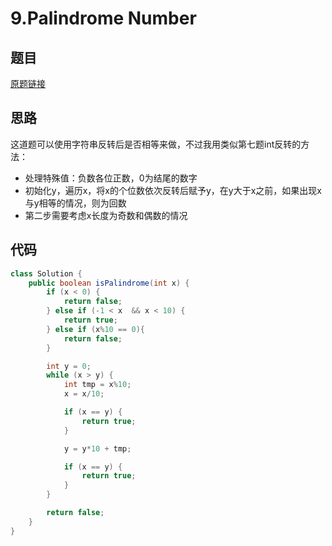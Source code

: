 # 9.Palindrome Number
## 题目
[原题链接](https://leetcode.com/problems/palindrome-number/)

## 思路
这道题可以使用字符串反转后是否相等来做，不过我用类似第七题int反转的方法：

* 处理特殊值：负数各位正数，0为结尾的数字
* 初始化y，遍历x，将x的个位数依次反转后赋予y，在y大于x之前，如果出现x与y相等的情况，则为回数
* 第二步需要考虑x长度为奇数和偶数的情况

## 代码
```java
class Solution {
    public boolean isPalindrome(int x) {
        if (x < 0) {
            return false;
        } else if (-1 < x  && x < 10) {
            return true;
        } else if (x%10 == 0){
            return false;
        }

        int y = 0;
        while (x > y) {
            int tmp = x%10;
            x = x/10;

            if (x == y) {
                return true;
            }

            y = y*10 + tmp;

            if (x == y) {
                return true;
            }
        }

        return false;
    }
}
```